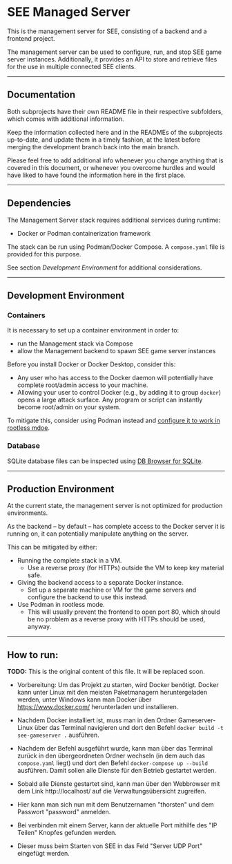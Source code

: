 # SEE Managed Server

This is the management server for SEE, consisting of a backend and a frontend project.

The management server can be used to configure, run, and stop SEE game server instances.
Additionally, it provides an API to store and retrieve files for the use in multiple connected SEE clients.


--------------------------------------------------------------------------------
## Documentation

Both subprojects have their own README file in their respective subfolders, which comes with additional information.

Keep the information collected here and in the READMEs of the subprojects up-to-date, and update them in a timely fashion, at the latest before merging the development branch back into the main branch.

Please feel free to add additional info whenever you change anything that is covered in this document, or whenever you overcome hurdles and would have liked to have found the information here in the first place.


--------------------------------------------------------------------------------
## Dependencies

The Management Server stack requires additional services during runtime:

- Docker or Podman containerization framework

The stack can be run using Podman/Docker Compose.
A `compose.yaml` file is provided for this purpose.

See section *Development Environment* for additional considerations.


--------------------------------------------------------------------------------
## Development Environment

### Containers

It is necessary to set up a container environment in order to:

- run the Management stack via Compose
- allow the Management backend to spawn SEE game server instances

Before you install Docker or Docker Desktop, consider this:

- Any user who has access to the Docker daemon will potentially have complete root/admin access to your machine.
- Allowing your user to control Docker (e.g., by adding it to group `docker`) opens a large attack surface. Any program or script can instantly become root/admin on your system.

To mitigate this, consider using Podman instead and [configure it to work in rootless mdoe](https://wiki.archlinux.org/title/Podman#Rootless_Podman).


### Database

SQLite database files can be inspected using [DB Browser for SQLite](https://sqlitebrowser.org/).


--------------------------------------------------------------------------------
## Production Environment

At the current state, the management server is not optimized for production environments.

As the backend – by default – has complete access to the Docker server it is running on, it can potentially manipulate anything on the server.

This can be mitigated by either:

- Running the complete stack in a VM.
  - Use a reverse proxy (for HTTPs) outside the VM to keep key material safe.
- Giving the backend access to a separate Docker instance.
  - Set up a separate machine or VM for the game servers and configure the backend to use this instead.
- Use Podman in rootless mode.
  - This will usually prevent the frontend to open port 80, which should be no problem as a reverse proxy with HTTPs should be used, anyway.


--------------------------------------------------------------------------------
## How to run:

**TODO:** This is the original content of this file. It will be replaced soon.

- Vorbereitung: 
Um das Projekt zu starten, wird Docker benötigt. Docker kann unter Linux mit den meisten 
Paketmanagern heruntergeladen werden, unter Windows kann man Docker über 
https://www.docker.com/ herunterladen und installieren.

- Nachdem Docker installiert ist, muss man in den Ordner Gameserver-Linux über das Terminal 
navigieren und dort den Befehl ```docker build -t see-gameserver .``` ausführen.

- Nachdem der Befehl ausgeführt wurde, kann man über das Terminal zurück in den übergeordneten 
Ordner wechseln (in dem auch das ```compose.yaml``` liegt) und dort den Befehl 
```docker-compose up --build``` ausführen. Damit sollen alle Dienste für den Betrieb gestartet 
werden.

- Sobald alle Dienste gestartet sind, kann man über den Webbrowser mit dem Link 
http://localhost/ auf die Verwaltungsübersicht zugreifen.

- Hier kann man sich nun mit dem Benutzernamen "thorsten" und dem Passwort "password" anmelden.

- Bei verbinden mit einem Server, kann der aktuelle Port mithilfe des "IP Teilen" Knopfes 
gefunden werden.

- Dieser muss beim Starten von SEE in das Feld "Server UDP Port" eingefügt werden.

